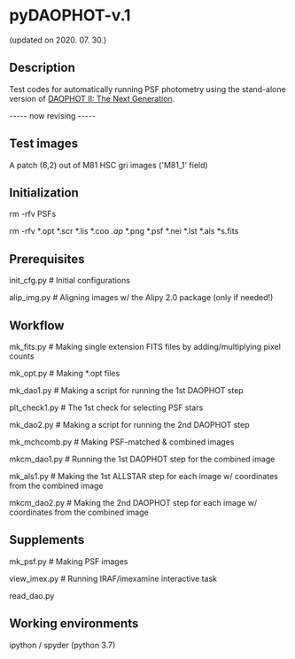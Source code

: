 # pyDAOPHOT-v.1
(updated on 2020. 07. 30.)


## Description
Test codes for automatically running PSF photometry using the stand-alone version of [DAOPHOT II: The Next Generation](http://www.astro.wisc.edu/sirtf/daophot2.pdf).


----- now revising -----


## Test images
A patch (6,2) out of M81 HSC gri images ('M81_1' field)

## Initialization
rm -rfv PSFs

rm -rfv *.opt *.scr *.lis *.coo *.ap* *.png *.psf *.nei *.lst *.als *s.fits

## Prerequisites
init_cfg.py    # Initial configurations

alip_img.py    # Aligning images w/ the Alipy 2.0 package (only if needed!)

## Workflow
mk_fits.py    # Making single extension FITS files by adding/multiplying pixel counts

mk_opt.py    # Making *.opt files

mk_dao1.py    # Making a script for running the 1st DAOPHOT step

plt_check1.py    # The 1st check for selecting PSF stars

mk_dao2.py    # Making a script for running the 2nd DAOPHOT step

mk_mchcomb.py    # Making PSF-matched & combined images

mkcm_dao1.py    # Running the 1st DAOPHOT step for the combined image

mk_als1.py    # Making the 1st ALLSTAR step for each image w/ coordinates from the combined image

mkcm_dao2.py    # Making the 2nd DAOPHOT step for each image w/ coordinates from the combined image

## Supplements
mk_psf.py    # Making PSF images

view_imex.py    # Running IRAF/imexamine interactive task

read_dao.py

## Working environments
ipython / spyder (python 3.7)
